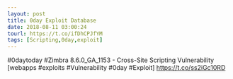 ```yaml
---
layout: post
title: 0day Exploit Database
date: 2018-08-11 03:00:24
tourl: https://t.co/ifDhCPJfYM
tags: [Scripting,0day,exploit]
---
```

#0daytoday #Zimbra 8.6.0_GA_1153 - Cross-Site Scripting Vulnerability [webapps #exploits #Vulnerability #0day #Exploit] https://t.co/ss2iGc10RD